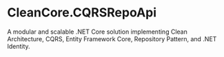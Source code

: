 # CleanCore.CQRSRepoApi
A modular and scalable .NET Core solution implementing Clean Architecture, CQRS, Entity Framework Core, Repository Pattern, and .NET Identity.
